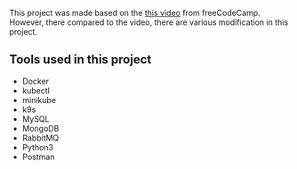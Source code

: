 This project was made based on the [this video](https://www.youtube.com/watch?v=hmkF77F9TLw) from freeCodeCamp. However, there compared to the video, there are various modification in this project.

## Tools used in this project

* Docker
* kubectl
* minikube
* k9s
* MySQL
* MongoDB
* RabbitMQ
* Python3
* Postman
